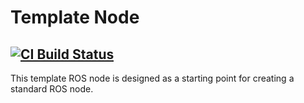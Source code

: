 # Template Node
[![CI Build Status](https://github.com/frcteam195/turret_control_node/actions/workflows/main.yml/badge.svg)](https://github.com/frcteam195/turret_control_node/actions/workflows/main.yml)
---
This template ROS node is designed as a starting point for creating a standard ROS node.
